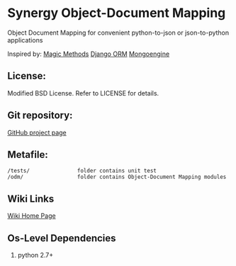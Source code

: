 Synergy Object-Document Mapping
=========

Object Document Mapping for convenient python-to-json or json-to-python applications

Inspired by:
[Magic Methods](http://www.rafekettler.com/magicmethods.html)
[Django ORM](https://docs.djangoproject.com/en/dev/topics/db/models/)
[Mongoengine](http://mongoengine.org/)


License:
---------
Modified BSD License. Refer to LICENSE for details.


Git repository:
---------
[GitHub project page](https://github.com/mushkevych/synergy_odm)


Metafile:
---------

    /tests/               folder contains unit test
    /odm/                 folder contains Object-Document Mapping modules


Wiki Links
---------
[Wiki Home Page](https://github.com/mushkevych/synergy_odm/wiki)


Os-Level Dependencies
---------
1. python 2.7+  
